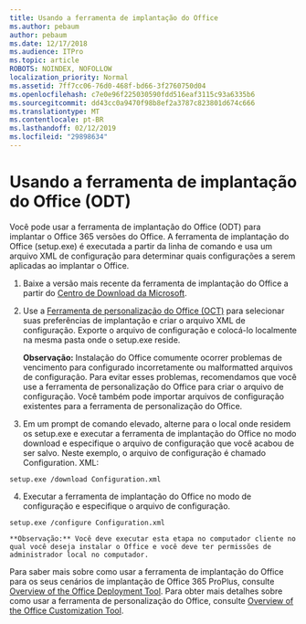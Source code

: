 ```yaml
---
title: Usando a ferramenta de implantação do Office
ms.author: pebaum
author: pebaum
ms.date: 12/17/2018
ms.audience: ITPro
ms.topic: article
ROBOTS: NOINDEX, NOFOLLOW
localization_priority: Normal
ms.assetid: 7ff7cc06-76d0-468f-bd66-3f2760750d04
ms.openlocfilehash: c7e0e96f225030590fdd516eaf3115c93a6335b6
ms.sourcegitcommit: dd43cc0a9470f98b8ef2a3787c823801d674c666
ms.translationtype: MT
ms.contentlocale: pt-BR
ms.lasthandoff: 02/12/2019
ms.locfileid: "29898634"
---
```

# <a name="using-the-office-deployment-tool-odt"></a>Usando a ferramenta de implantação do Office (ODT)

Você pode usar a ferramenta de implantação do Office (ODT) para implantar o Office 365 versões do Office. A ferramenta de implantação do Office (setup.exe) é executada a partir da linha de comando e usa um arquivo XML de configuração para determinar quais configurações a serem aplicadas ao implantar o Office.
  
1. Baixe a versão mais recente da ferramenta de implantação do Office a partir do [Centro de Download da Microsoft](http://go.microsoft.com/fwlink/p/?LinkID=626065).
    
2. Use a [Ferramenta de personalização do Office (OCT)](https://config.office.com) para selecionar suas preferências de implantação e criar o arquivo XML de configuração. Exporte o arquivo de configuração e colocá-lo localmente na mesma pasta onde o setup.exe reside. 
    
    **Observação:** Instalação do Office comumente ocorrer problemas de vencimento para configurado incorretamente ou malformatted arquivos de configuração. Para evitar esses problemas, recomendamos que você use a ferramenta de personalização do Office para criar o arquivo de configuração. Você também pode importar arquivos de configuração existentes para a ferramenta de personalização do Office. 
    
3. Em um prompt de comando elevado, alterne para o local onde residem os setup.exe e executar a ferramenta de implantação do Office no modo download e especifique o arquivo de configuração que você acabou de ser salvo. Neste exemplo, o arquivo de configuração é chamado Configuration. XML:
    
  ```
  setup.exe /download Configuration.xml  
  ```

4. Executar a ferramenta de implantação do Office no modo de configuração e especifique o arquivo de configuração.
    
  ```
  setup.exe /configure Configuration.xml
  ```

    **Observação:** Você deve executar esta etapa no computador cliente no qual você deseja instalar o Office e você deve ter permissões de administrador local no computador. 
    
Para saber mais sobre como usar a ferramenta de implantação do Office para os seus cenários de implantação de Office 365 ProPlus, consulte [Overview of the Office Deployment Tool](https://docs.microsoft.com/deployoffice/overview-of-the-office-2016-deployment-tool). Para obter mais detalhes sobre como usar a ferramenta de personalização do Office, consulte [Overview of the Office Customization Tool](https://docs.microsoft.com/DeployOffice/overview-of-the-office-customization-tool-for-click-to-run).
  

